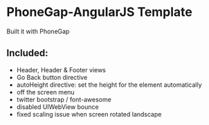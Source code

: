PhoneGap-AngularJS Template
===========================

Built it with PhoneGap

Included:
---------

* Header, Header & Footer views
* Go Back button directive
* autoHeight directive: set the height for the element automatically
* off the screen menu
* twitter bootstrap / font-awesome
* disabled UIWebView bounce
* fixed scaling issue when screen rotated landscape

